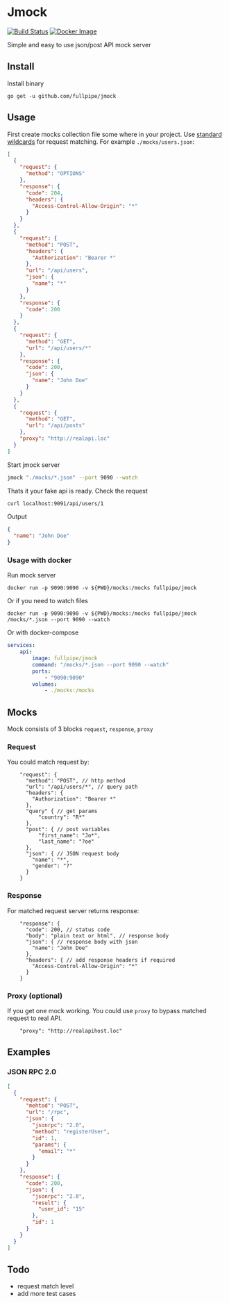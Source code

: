 # Jmock

[![Build Status](https://travis-ci.com/fullpipe/jmock.svg?branch=master)](https://travis-ci.com/fullpipe/jmock)
[![Docker Image](https://img.shields.io/microbadger/image-size/fullpipe%2Fjmock.svg)](https://cloud.docker.com/repository/docker/fullpipe/jmock)

Simple and easy to use json/post API mock server

## Install

Install binary

```
go get -u github.com/fullpipe/jmock
```

## Usage

First create mocks collection file some where in your project. Use [standard
wildcards](http://tldp.org/LDP/GNU-Linux-Tools-Summary/html/x11655.htm) for
request matching. For example `./mocks/users.json`:

```json
[
  {
    "request": {
      "method": "OPTIONS"
    },
    "response": {
      "code": 204,
      "headers": {
        "Access-Control-Allow-Origin": "*"
      }
    }
  },
  {
    "request": {
      "method": "POST",
      "headers": {
        "Authorization": "Bearer *"
      },
      "url": "/api/users",
      "json": {
        "name": "*"
      }
    },
    "response": {
      "code": 200
    }
  },
  {
    "request": {
      "method": "GET",
      "url": "/api/users/*"
    },
    "response": {
      "code": 200,
      "json": {
        "name": "John Doe"
      }
    }
  },
  {
    "request": {
      "method": "GET",
      "url": "/api/posts"
    },
    "proxy": "http://realapi.loc"
  }
]
```

Start jmock server

```bash
jmock "./mocks/*.json" --port 9090 --watch
```

Thats it your fake api is ready. Check the request

```bash
curl localhost:9091/api/users/1
```

Output
```json
{
  "name": "John Doe"
}
```

### Usage with docker

Run mock server

```
docker run -p 9090:9090 -v ${PWD}/mocks:/mocks fullpipe/jmock
```

Or if you need to watch files

```
docker run -p 9090:9090 -v ${PWD}/mocks:/mocks fullpipe/jmock /mocks/*.json --port 9090 --watch
```

Or with docker-compose

```yaml
services:
    api:
        image: fullpipe/jmock
        command: "/mocks/*.json --port 9090 --watch"
        ports:
            - "9090:9090"
        volumes:
            - ./mocks:/mocks
```

## Mocks

Mock consists of 3 blocks `request`, `response`, `proxy`

### Request

You could match request by:

```
    "request": {
      "method": "POST", // http method
      "url": "/api/users/*", // query path
      "headers": {
        "Authorization": "Bearer *"
      },
      "query" { // get params
          "country": "R*"
      },
      "post": { // post variables
          "first_name": "Jo*",
          "last_name": "?oe"
      },
      "json": { // JSON request body
        "name": "*",
        "gender": "?"
      }
    }
```

### Response

For matched request server returns response:

```
    "response": {
      "code": 200, // status code
      "body": "plain text or html", // response body
      "json": { // response body with json
        "name": "John Doe"
      },
      "headers": { // add response headers if required
        "Access-Control-Allow-Origin": "*"
      }
    }
 ```

### Proxy (optional)

If you get one mock working. You could use `proxy` to
bypass matched request to real API.

```
    "proxy": "http://realapihost.loc"
```

## Examples

### JSON RPC 2.0
```json
[
  {
    "request": {
      "mehtod": "POST",
      "url": "/rpc",
      "json": {
        "jsonrpc": "2.0",
        "method": "registerUser",
        "id": 1,
        "params": {
          "email": "*"
        }
      }
    },
    "response": {
      "code": 200,
      "json": {
        "jsonrpc": "2.0",
        "result": {
          "user_id": "15"
        },
        "id": 1
      }
    }
  }
]
```

## Todo

- request match level
- add more test cases
